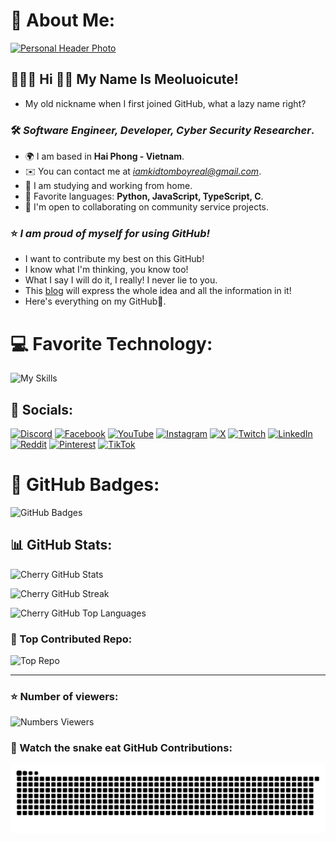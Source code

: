 # 🍒 About Me:

[![Personal Header Photo](https://i.imgur.com/wcfQBWw.png)](https://linktr.ee/Kidtomboy)

## 🙋🏻‍♂️ Hi 👋🏻 My Name Is Meoluoicute!

* My old nickname when I first joined GitHub, what a lazy name right?

### 🛠 *Software Engineer, Developer, Cyber ​​Security Researcher*.


* 🌍 I am based in **Hai Phong - Vietnam**.
* ✉️ You can contact me at [*iamkidtomboyreal@gmail.com*](mailto:iamkidtomboyreal@gmail.com).
* 🚀 I am studying and working from home.
* 🧠 Favorite languages: **Python, JavaScript, TypeScript, C**.
* 🧩 I'm open to collaborating on community service projects.

### ⭐ *I am proud of myself for using GitHub!*

* I want to contribute my best on this GitHub!
* I know what I'm thinking, you know too!
* What I say I will do it, I really! I never lie to you.
* This [blog](https://kidtomboy.blogspot.com/) will express the whole idea and all the information in it!
* Here's everything on my GitHub📌.

# 💻 Favorite Technology:
![My Skills](https://skillicons.dev/icons?i=c,cs,cpp,js,ts,nodejs,nextjs,discordjs,npm,java,python,php,github,git,css,html,bootstrap,dotnet,mongodb,mysql,sqlite,docker,cloudflare,gcp,vscode,kali,linux,ps,pr,wordpress)

## 🎀 Socials:
[![Discord](https://img.shields.io/badge/Discord-%237289DA.svg?logo=discord&logoColor=white)](https://discord.gg/cM8eE93S7M) [![Facebook](https://img.shields.io/badge/Facebook-%231877F2.svg?logo=Facebook&logoColor=white)](https://facebook.com/Kidtomboy.Real) [![YouTube](https://img.shields.io/badge/YouTube-%23FF0000.svg?logo=YouTube&logoColor=white)](https://youtube.com/@Kidtomboy) [![Instagram](https://img.shields.io/badge/Instagram-%23E4405F.svg?logo=Instagram&logoColor=white)](https://instagram.com/Kidtomboy) [![X](https://img.shields.io/badge/X-black.svg?logo=X&logoColor=white)](https://x.com/Kidtomboy) [![Twitch](https://img.shields.io/badge/Twitch-%239146FF.svg?logo=Twitch&logoColor=white)](https://twitch.tv/Kidtomboy) [![LinkedIn](https://img.shields.io/badge/LinkedIn-%230077B5.svg?logo=linkedin&logoColor=white)](https://linkedin.com/in/Kidtomboy) [![Reddit](https://img.shields.io/badge/Reddit-%23FF4500.svg?logo=Reddit&logoColor=white)](https://reddit.com/user/Kidtomboy) [![Pinterest](https://img.shields.io/badge/Pinterest-%23E60023.svg?logo=Pinterest&logoColor=white)](https://pinterest.com/Kidtomboy) [![TikTok](https://img.shields.io/badge/TikTok-%23000000.svg?logo=TikTok&logoColor=white)](https://tiktok.com/@Kidtomboy)

# 🧩 GitHub Badges:
![GitHub Badges](https://github-profile-trophy.vercel.app/?username=Meoluoicute2000&theme=radical&no-frame=false&no-bg=false&margin-w=4)

## 📊 GitHub Stats:
![Cherry GitHub Stats](https://github-readme-stats.vercel.app/api?username=Kidtomboy&theme=tokyonight&hide_border=false&include_all_commits=false&count_private=false)<br/>

![Cherry GitHub Streak](https://github-readme-streak-stats.herokuapp.com/?user=Kidtomboy&theme=tokyonight&hide_border=false)<br/>

![Cherry GitHub Top Languages](https://github-readme-stats.vercel.app/api/top-langs/?username=Kidtomboy&theme=tokyonight&hide_border=false&include_all_commits=false&count_private=false&layout=compact)

### 📌 Top Contributed Repo:
![Top Repo](https://github-contributor-stats.vercel.app/api?username=Meoluoicute2000&limit=5&theme=tokyonight&combine_all_yearly_contributions=true)

---
### ⭐ Number of viewers:
![Numbers Viewers](https://visitcount.itsvg.in/api?id=Meoluoicute2000&icon=10&color=13)

### 🥕 Watch the snake eat GitHub Contributions:
![Snake Gif](https://github.com/Meoluoicute2000/Meoluoicute2000/blob/output/github-contribution-grid-snake-dark.svg)

<!-- Cherry 🍒 -->
